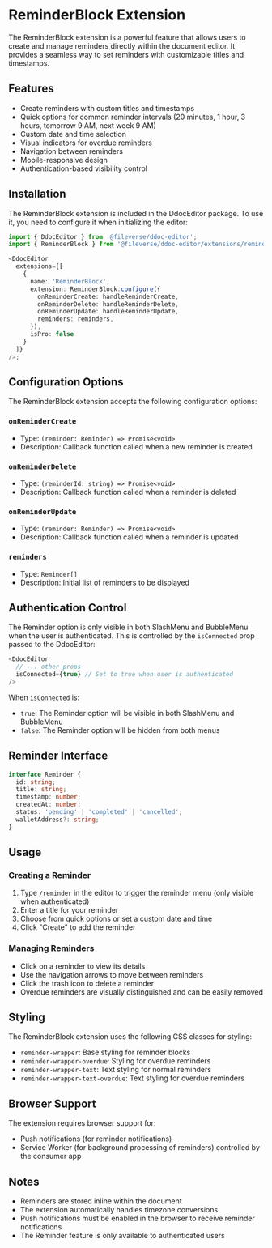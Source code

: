 # ReminderBlock Extension

The ReminderBlock extension is a powerful feature that allows users to create and manage reminders directly within the document editor. It provides a seamless way to set reminders with customizable titles and timestamps.

## Features

- Create reminders with custom titles and timestamps
- Quick options for common reminder intervals (20 minutes, 1 hour, 3 hours, tomorrow 9 AM, next week 9 AM)
- Custom date and time selection
- Visual indicators for overdue reminders
- Navigation between reminders
- Mobile-responsive design
- Authentication-based visibility control

## Installation

The ReminderBlock extension is included in the DdocEditor package. To use it, you need to configure it when initializing the editor:

```typescript
import { DdocEditor } from '@fileverse/ddoc-editor';
import { ReminderBlock } from '@fileverse/ddoc-editor/extensions/reminder-block';

<DdocEditor
  extensions={[
    {
      name: 'ReminderBlock',
      extension: ReminderBlock.configure({
        onReminderCreate: handleReminderCreate,
        onReminderDelete: handleReminderDelete,
        onReminderUpdate: handleReminderUpdate,
        reminders: reminders,
      }),
      isPro: false
    }
  ]}
/>;
```

## Configuration Options

The ReminderBlock extension accepts the following configuration options:

### `onReminderCreate`
- Type: `(reminder: Reminder) => Promise<void>`
- Description: Callback function called when a new reminder is created

### `onReminderDelete`
- Type: `(reminderId: string) => Promise<void>`
- Description: Callback function called when a reminder is deleted

### `onReminderUpdate`
- Type: `(reminder: Reminder) => Promise<void>`
- Description: Callback function called when a reminder is updated

### `reminders`
- Type: `Reminder[]`
- Description: Initial list of reminders to be displayed

## Authentication Control

The Reminder option is only visible in both SlashMenu and BubbleMenu when the user is authenticated. This is controlled by the `isConnected` prop passed to the DdocEditor:

```typescript
<DdocEditor
  // ... other props
  isConnected={true} // Set to true when user is authenticated
/>
```

When `isConnected` is:
- `true`: The Reminder option will be visible in both SlashMenu and BubbleMenu
- `false`: The Reminder option will be hidden from both menus

## Reminder Interface

```typescript
interface Reminder {
  id: string;
  title: string;
  timestamp: number;
  createdAt: number;
  status: 'pending' | 'completed' | 'cancelled';
  walletAddress?: string;
}
```

## Usage

### Creating a Reminder

1. Type `/reminder` in the editor to trigger the reminder menu (only visible when authenticated)
2. Enter a title for your reminder
3. Choose from quick options or set a custom date and time
4. Click "Create" to add the reminder

### Managing Reminders

- Click on a reminder to view its details
- Use the navigation arrows to move between reminders
- Click the trash icon to delete a reminder
- Overdue reminders are visually distinguished and can be easily removed

## Styling

The ReminderBlock extension uses the following CSS classes for styling:

- `reminder-wrapper`: Base styling for reminder blocks
- `reminder-wrapper-overdue`: Styling for overdue reminders
- `reminder-wrapper-text`: Text styling for normal reminders
- `reminder-wrapper-text-overdue`: Text styling for overdue reminders

## Browser Support

The extension requires browser support for:
- Push notifications (for reminder notifications)
- Service Worker (for background processing of reminders) controlled by the consumer app

## Notes

- Reminders are stored inline within the document
- The extension automatically handles timezone conversions
- Push notifications must be enabled in the browser to receive reminder notifications
- The Reminder feature is only available to authenticated users
